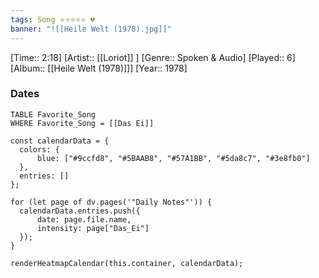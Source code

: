 ```yaml
---
tags: Song ⭐⭐⭐⭐⭐ 💔
banner: "![[Heile Welt (1978).jpg]]"
---
```

[Time:: 2:18]
[Artist:: [[Loriot]] ]
[Genre:: Spoken & Audio]
[Played:: 6]
[Album:: [[Heile Welt (1978)]]]
[Year:: 1978]
### Dates
````dataview
TABLE Favorite_Song
WHERE Favorite_Song = [[Das Ei]]
````
  ```dataviewjs
const calendarData = { 
	colors: { 
		blue: ["#9ccfd8", "#5BAAB8", "#57A1BB", "#5da8c7", "#3e8fb0"] 
	}, 
	entries: [] 
}; 

for (let page of dv.pages('"Daily Notes"')) { 
	calendarData.entries.push({ 
		date: page.file.name, 
		intensity: page["Das_Ei"]
	}); 
} 

renderHeatmapCalendar(this.container, calendarData);
```
